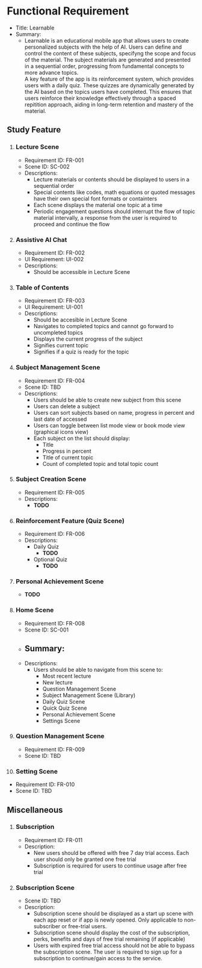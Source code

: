 # Functional Requirement
- Title: Learnable
- Summary:
   - Learnable is an educational mobile app that allows users to create personalized subjects with the help of AI. Users can define and control the content of these subjects, specifyng the scope and focus of the material. The subject materials are generated and presented in a sequential order, progressing from fundamental concepts to more advance topics.  
    A key feature of the app is its reinforcement system, which provides users with a daily quiz. These quizzes are dynamically generated by the AI based on the topics users have completed. This ensures that users reinforce their knowledge effectively through a spaced repitition approach, aiding in long-term retention and mastery of the material.

  
## Study Feature
1. ### Lecture Scene
   - Requirement ID: FR-001
   - Scene ID: SC-002
   - Descriptions:
      - Lecture materials or contents should be displayed to users in a sequential order
      - Special contents like codes, math equations or quoted messages have their own special font formats or containters
      - Each scene displays the material one topic at a time
      - Periodic engagement questions should interrupt the flow of topic material intervally, a response from the user is required to proceed and continue the flow
2. ### Assistive AI Chat
   - Requirement ID: FR-002
   - UI Requirement: UI-002
   - Descriptions:
      - Should be accessible in Lecture Scene 
3. ### Table of Contents
   - Requirement ID: FR-003
   - UI Requirement: UI-001
   - Descriptions:
       - Should be accesible in Lecture Scene
       - Navigates to completed topics and cannot go forward to uncompleted topics
       - Displays the current progress of the subject
       - Signifies current topic
       - Signifies if a quiz is ready for the topic
4. ### Subject Management Scene
   - Requirement ID: FR-004
   - Scene ID: TBD
   - Descriptions:
      - Users should be able to create new subject from this scene
      - Users can delete a subject
      - Users can sort subjects based on name, progress in percent and last date of accessed
      - Users can toggle between list mode view or book mode view (graphical icons view)
      - Each subject on the list should display:
         - Title
         - Progress in percent
         - Title of current topic
         - Count of completed topic and total topic count
5. ### Subject Creation Scene
   - Requirement ID: FR-005
   - Descriptions:
      - **TODO**
6. ### Reinforcement Feature (Quiz Scene)
   - Requirement ID: FR-006
   - Descriptions:
      - Daily Quiz
         - **TODO**
       - Optional Quiz
          - **TODO**
7. ### Personal Achievement Scene
   - **TODO**
8. ### Home Scene
   - Requirement ID: FR-008
   - Scene ID: SC-001
   - Summary:
      -
   - Descriptions:
      - Users should be able to navigate from this scene to:
        - Most recent lecture
        - New lecture
        - Question Management Scene
        - Subject Management Scene (Library)
        - Daily Quiz Scene
        - Quick Quiz Scene
        - Personal Achievement Scene
        - Settings Scene
9. ### Question Management Scene
   - Requirement ID: FR-009
   - Scene ID: TBD
10. ### Setting Scene
   - Requirement ID: FR-010
   - Scene ID: TBD

## Miscellaneous
1. ### Subscription
   - Requirement ID: FR-011
   - Description:
      - New users should be offered with free 7 day trial access. Each user should only be granted one free trial
      - Subscription is required for users to continue usage after free trial  
2. ### Subscription Scene
   - Scene ID: TBD
   - Description:
      - Subscription scene should be displayed as a start up scene with each app reset or if app is newly opened. Only applicable to non-subscriber or free-trial users.
      - Subscription scene should display the cost of the subscription, perks, benefits and days of free trial remaining (if applicable)
      - Users with expired free trial access should not be able to bypass the subscription scene. The user is required to sign up for a subscription to continue/gain access to the service.
